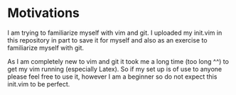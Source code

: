# Motivations

I am trying to familiarize myself with vim and git. I uploaded my init.vim in this repository in part to save it for myself and also as an exercise to familiarize myself with git.

As I am completely new to vim and git it took me a long time (too long ^^) to get my vim running (especially Latex). So if my set up is of use to anyone please feel free to use it, however I am a beginner so do not expect this init.vim to be perfect.
